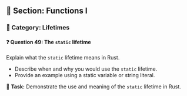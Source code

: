## 📘 Section: Functions I  
### 🔹 Category: Lifetimes  
#### ❓ Question 49: The `static` lifetime

Explain what the `static` lifetime means in Rust.

- Describe when and why you would use the `static` lifetime.
- Provide an example using a static variable or string literal.

🔧 **Task:** Demonstrate the use and meaning of the `static` lifetime in Rust.

